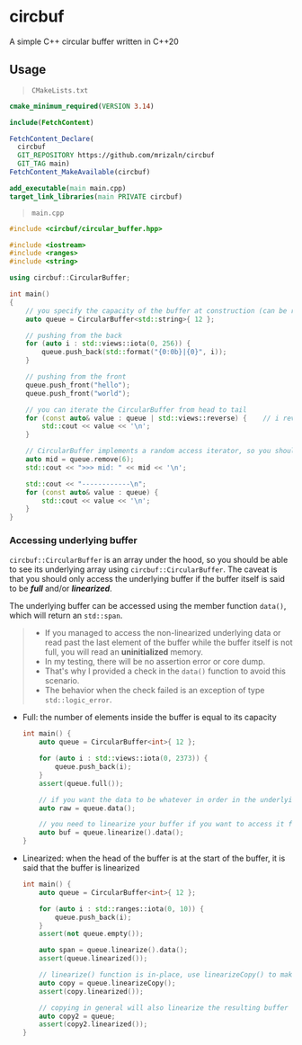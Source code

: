 # circbuf

A simple C++ circular buffer written in C++20

## Usage

> `CMakeLists.txt`

```cmake
cmake_minimum_required(VERSION 3.14)

include(FetchContent)

FetchContent_Declare(
  circbuf
  GIT_REPOSITORY https://github.com/mrizaln/circbuf
  GIT_TAG main)
FetchContent_MakeAvailable(circbuf)

add_executable(main main.cpp)
target_link_libraries(main PRIVATE circbuf)
```

> `main.cpp`

```cpp
#include <circbuf/circular_buffer.hpp>

#include <iostream>
#include <ranges>
#include <string>

using circbuf::CircularBuffer;

int main()
{
    // you specify the capacity of the buffer at construction (can be resized later)
    auto queue = CircularBuffer<std::string>{ 12 };

    // pushing from the back
    for (auto i : std::views::iota(0, 256)) {
        queue.push_back(std::format("{0:0b}|{0}", i));
    }

    // pushing from the front
    queue.push_front("hello");
    queue.push_front("world");

    // you can iterate the CircularBuffer from head to tail
    for (const auto& value : queue | std::views::reverse) {    // i reverse the iterator here
        std::cout << value << '\n';
    }

    // CircularBuffer implements a random access iterator, so you should be able to access it like an array
    auto mid = queue.remove(6);
    std::cout << ">>> mid: " << mid << '\n';

    std::cout << "------------\n";
    for (const auto& value : queue) {
        std::cout << value << '\n';
    }
}
```

### Accessing underlying buffer

`circbuf::CircularBuffer` is an array under the hood, so you should be able to see its underlying array using `circbuf::CircularBuffer`. The caveat is that you should only access the underlying buffer if the buffer itself is said to be **_full_** and/or **_linearized_**.

The underlying buffer can be accessed using the member function `data()`, which will return an `std::span`.

> - If you managed to access the non-linearized underlying data or read past the last element of the buffer while the buffer itself is not full, you will read an **uninitialized** memory.
> - In my testing, there will be no assertion error or core dump.
> - That's why I provided a check in the `data()` function to avoid this scenario.
> - The behavior when the check failed is an exception of type `std::logic_error`.

- Full: the number of elements inside the buffer is equal to its capacity

  ```cpp
  int main() {
      auto queue = CircularBuffer<int>{ 12 };

      for (auto i : std::views::iota(0, 2373)) {
          queue.push_back(i);
      }
      assert(queue.full());

      // if you want the data to be whatever in order in the underlying buffer, then just skip linearize
      auto raw = queue.data();

      // you need to linearize your buffer if you want to access it from head to tail
      auto buf = queue.linearize().data();
  }
  ```

- Linearized: when the head of the buffer is at the start of the buffer, it is said that the buffer is linearized

  ```cpp
  int main() {
      auto queue = CircularBuffer<int>{ 12 };

      for (auto i : std::ranges::iota(0, 10)) {
          queue.push_back(i);
      }
      assert(not queue.empty());

      auto span = queue.linearize().data();
      assert(queue.linearized());

      // linearize() function is in-place, use linearizeCopy() to make a copy instead
      auto copy = queue.linearizeCopy();
      assert(copy.linearized());

      // copying in general will also linearize the resulting buffer
      auto copy2 = queue;
      assert(copy2.linearized());
  }
  ```
